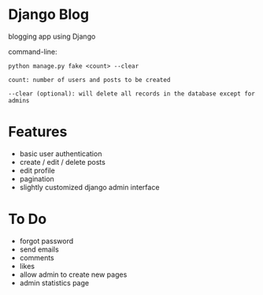 # Django Blog

blogging app using Django


command-line:

	python manage.py fake <count> --clear

	count: number of users and posts to be created

	--clear (optional): will delete all records in the database except for admins


# Features
- basic user authentication
- create / edit / delete posts
- edit profile
- pagination
- slightly customized django admin interface


# To Do
- forgot password
- send emails
- comments
- likes
- allow admin to create new pages
- admin statistics page

